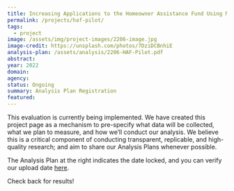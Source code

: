 ```yaml
---
title: Increasing Applications to the Homeowner Assistance Fund Using Mailers - Pilot
permalink: /projects/haf-pilot/
tags: 
  - project
image: /assets/img/project-images/2206-image.jpg
image-credit: https://unsplash.com/photos/7DziDCBnhiE
analysis-plan: /assets/analysis/2206-HAF-Pilot.pdf
abstract: 
year: 2022
domain: 
agency: 
status: Ongoing
summary: Analysis Plan Registration
featured: 
---
```

This evaluation is currently being implemented. We have created this project page as a mechanism to pre-specify what data will be collected, what we plan to measure, and how we’ll conduct our analysis. We believe this is a critical component of conducting transparent, replicable, and high-quality research; and aim to share our Analysis Plans whenever possible.

The Analysis Plan at the right indicates the date locked, and you can verify our upload date <a class="usa-link usa-link--external" href="https://github.com/gsa-oes/office-of-evaluation-sciences/commits/master/assets/analysis/2206-HAF-Pilot.pdf">here</a>. 

Check back for results!
